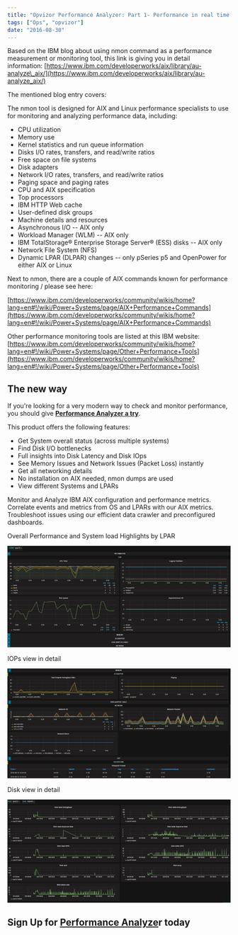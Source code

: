 ```yaml
---
title: "Opvizor Performance Analyzer: Part 1- Performance in real time for IBM AIX"
tags: ["Ops", "opvizor"]
date: "2016-08-30"
---
```


Based on the IBM blog about using nmon command as a performance measurement or monitoring tool, this link is giving you in detail information: [https://www.ibm.com/developerworks/aix/library/au-analyze\_aix/](https://www.ibm.com/developerworks/aix/library/au-analyze_aix/)

The mentioned blog entry covers:

The nmon tool is designed for AIX and Linux performance specialists to use for monitoring and analyzing performance data, including:

- CPU utilization
- Memory use
- Kernel statistics and run queue information
- Disks I/O rates, transfers, and read/write ratios
- Free space on file systems
- Disk adapters
- Network I/O rates, transfers, and read/write ratios
- Paging space and paging rates
- CPU and AIX specification
- Top processors
- IBM HTTP Web cache
- User-defined disk groups
- Machine details and resources
- Asynchronous I/O -- AIX only
- Workload Manager (WLM) -- AIX only
- IBM TotalStorage® Enterprise Storage Server® (ESS) disks -- AIX only
- Network File System (NFS)
- Dynamic LPAR (DLPAR) changes -- only pSeries p5 and OpenPower for either AIX or Linux

Next to nmon, there are a couple of AIX commands known for performance monitoring / please see here:

[https://www.ibm.com/developerworks/community/wikis/home?lang=en#!/wiki/Power+Systems/page/AIX+Performance+Commands](https://www.ibm.com/developerworks/community/wikis/home?lang=en#!/wiki/Power+Systems/page/AIX+Performance+Commands)

Other performance monitoring tools are listed at this IBM website: [https://www.ibm.com/developerworks/community/wikis/home?lang=en#!/wiki/Power+Systems/page/Other+Performance+Tools](https://www.ibm.com/developerworks/community/wikis/home?lang=en#!/wiki/Power+Systems/page/Other+Performance+Tools)

## The new way

If you're looking for a very modern way to check and monitor performance, you should give [**Performance Analyzer a try**](http://try.opvizor.com/perfanalyzer/). 

This product offers the following features:

- Get System overall status (across multiple systems)
- Find Disk I/O bottlenecks
- Full insights into Disk Latency and Disk IOps
- See Memory Issues and Network Issues (Packet Loss) instantly
- Get all networking details
- No installation on AIX needed, nmon dumps are used
- View different Systems and LPARs

Monitor and Analyze IBM AIX configuration and performance metrics. Correlate events and metrics from OS and LPARs with our AIX metrics. Troubleshoot issues using our efficient data crawler and preconfigured dashboards.

Overall Performance and System load Highlights by LPAR

![IBM AIX](/images/blog/lpar1-1.png)

IOPs view in detail

![IBM AIX](/images/blog/lpar2-1.png)

Disk view in detail

![IBM AIX](/images/blog/ibm_aix_2-1.png)

## **Sign Up for [Performance Analyze](http://try.opvizor.com/perfanalyzer/)r today**
